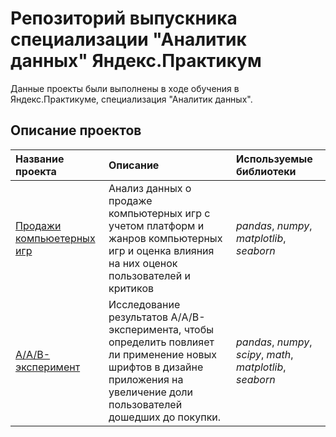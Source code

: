 
# Репозиторий выпускника специализации "Аналитик данных" Яндекс.Практикум

Данные проекты были выполнены в ходе обучения в Яндекс.Практикуме, специализация "Аналитик данных".

## Описание проектов 


| Название проекта | Описание | Используемые библиотеки | 
| :---------------------- | :---------------------- | :---------------------- |
| [Продажи компьюетерных игр](https://github.com/omaccarough/YANDEX_PRACTICUM/tree/master/Games_Analysis_Project) | Анализ данных о продаже компьютерных игр с учетом платформ и жанров компьютерных игр и оценка влияния на них оценок пользователей и критиков| *pandas*, *numpy*,  *matplotlib*, *seaborn*  |
| [А/A/B-эксперимент](https://github.com/omaccarough/YANDEX_PRACTICUM/tree/master/A%20A%20B%20testing) | Исследование результатов А/A/B-эксперимента, чтобы определить повлияет ли применение новых шрифтов в дизайне приложения  на увеличение доли пользователей дошедших до покупки.| *pandas*, *numpy*, *scipy*, *math*, *matplotlib*, *seaborn*  |  


  

